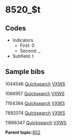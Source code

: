 # 8520\_$t

## Codes

-   Indicators
    -   First: 0
    -   Second: \_
-   Subfield: t

## Sample bibs

1044546 [Quicksearch](https://search.library.yale.edu/catalog/1044546) [VXWS](http://prodorbis.library.yale.edu:7014/vxws/GetHoldingsService?bibId=1044546)

1066957 [Quicksearch](https://search.library.yale.edu/catalog/1066957) [VXWS](http://prodorbis.library.yale.edu:7014/vxws/GetHoldingsService?bibId=1066957)

7104384 [Quicksearch](https://search.library.yale.edu/catalog/7104384) [VXWS](http://prodorbis.library.yale.edu:7014/vxws/GetHoldingsService?bibId=7104384)

7892074 [Quicksearch](https://search.library.yale.edu/catalog/7892074) [VXWS](http://prodorbis.library.yale.edu:7014/vxws/GetHoldingsService?bibId=7892074)

11666347 [Quicksearch](https://search.library.yale.edu/catalog/11666347) [VXWS](http://prodorbis.library.yale.edu:7014/vxws/GetHoldingsService?bibId=11666347)

**Parent topic:**[852](../../tags/852/852.md)

